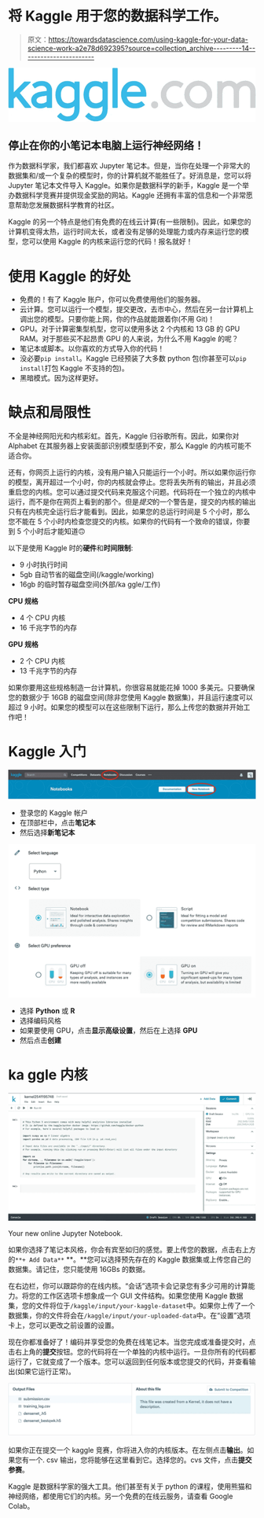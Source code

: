 # 将 Kaggle 用于您的数据科学工作。

> 原文：<https://towardsdatascience.com/using-kaggle-for-your-data-science-work-a2e78d692395?source=collection_archive---------14----------------------->

![](img/f2a9225091be49064f81734b11601b6d.png)

## 停止在你的小笔记本电脑上运行神经网络！

作为数据科学家，我们都喜欢 Jupyter 笔记本。但是，当你在处理一个非常大的数据集和/或一个复杂的模型时，你的计算机就不能胜任了。好消息是，您可以将 Jupyter 笔记本文件导入 Kaggle。如果你是数据科学的新手，Kaggle 是一个举办数据科学竞赛并提供现金奖励的网站。Kaggle 还拥有丰富的信息和一个非常愿意帮助您发展数据科学教育的社区。

Kaggle 的另一个特点是他们有免费的在线云计算(有一些限制)。因此，如果您的计算机变得太热，运行时间太长，或者没有足够的处理能力或内存来运行您的模型，您可以使用 Kaggle 的内核来运行您的代码！报名就好！

# 使用 Kaggle 的好处

*   免费的！有了 Kaggle 账户，你可以免费使用他们的服务器。
*   云计算。您可以运行一个模型，提交更改，去市中心，然后在另一台计算机上调出您的模型。只要你能上网，你的作品就能跟着你(不用 Git)！
*   GPU。对于计算密集型机型，您可以使用多达 2 个内核和 13 GB 的 GPU RAM。对于那些买不起昂贵 GPU 的人来说，为什么不用 Kaggle 的呢？
*   笔记本或脚本。以你喜欢的方式导入你的代码！
*   没必要`pip install`。Kaggle 已经预装了大多数 python 包(你甚至可以`pip install`打包 Kaggle 不支持的包)。
*   黑暗模式。因为这样更好。

# 缺点和局限性

不全是神经网阳光和内核彩虹。首先，Kaggle 归谷歌所有。因此，如果你对 Alphabet 在其服务器上安装面部识别模型感到不安，那么 Kaggle 的内核可能不适合你。

还有，你网页上运行的内核，没有用户输入只能运行一个小时。所以如果你运行你的模型，离开超过一个小时，你的内核就会停止。您将丢失所有的输出，并且必须重启您的内核。您可以通过提交代码来克服这个问题。代码将在一个独立的内核中运行，而不是你在网页上看到的那个。但是*提交*的一个警告是，提交的内核的输出只有在内核完全运行后才能看到。因此，如果您的总运行时间是 5 个小时，那么您不能在 5 个小时内检查您提交的内核。如果你的代码有一个致命的错误，你要到 5 个小时后才能知道🙃

以下是使用 Kaggle 时的**硬件**和**时间限制**:

*   9 小时执行时间
*   5gb 自动节省的磁盘空间(/kaggle/working)
*   16gb 的临时暂存磁盘空间(外部/ka ggle/工作)

**CPU 规格**

*   4 个 CPU 内核
*   16 千兆字节的内存

**GPU 规格**

*   2 个 CPU 内核
*   13 千兆字节的内存

如果你要用这些规格制造一台计算机，你很容易就能花掉 1000 多美元。只要确保您的数据少于 16GB 的磁盘空间(除非您使用 Kaggle 数据集)，并且运行速度可以超过 9 小时。如果您的模型可以在这些限制下运行，那么上传您的数据并开始工作吧！

# Kaggle 入门

![](img/18b24e46f33b435609bc41dd957c9afb.png)

*   登录您的 Kaggle 帐户
*   在顶部栏中，点击**笔记本**
*   然后选择**新笔记本**

![](img/20287fbe55a908814011d8c982df6ee2.png)

*   选择 **Python** 或 **R**
*   选择编码风格
*   如果要使用 GPU，点击**显示高级设置**，然后在上选择 **GPU**
*   然后点击**创建**

# **ka ggle 内核**

![](img/af196ea063e9e8df996c15b79f4aafcf.png)

Your new online Jupyter Notebook.

如果你选择了笔记本风格，你会有宾至如归的感觉。要上传您的数据，点击右上方的`**+ Add Data**` **。**您可以选择预先存在的 Kaggle 数据集或上传您自己的数据集。请记住，您只能使用 16GBs 的数据。

在右边栏，你可以跟踪你的在线内核。“会话”选项卡会记录您有多少可用的计算能力。将您的工作区选项卡想象成一个 GUI 文件结构。如果您使用 Kaggle 数据集，您的文件将位于`/kaggle/input/your-kaggle-dataset`中。如果你上传了一个数据集，你的文件将会在`/kaggle/input/your-uploaded-data`中。在“设置”选项卡上，您可以更改之前设置的设置。

现在你都准备好了！编码并享受您的免费在线笔记本。当您完成或准备提交时，点击右上角的**提交**按钮。您的代码将在一个单独的内核中运行。一旦你所有的代码都运行了，它就变成了一个版本。您可以返回到任何版本或您提交的代码，并查看输出(如果它运行正常)。

![](img/0511f904cd8e54f105978f83f3fdfb43.png)

如果你正在提交一个 kaggle 竞赛，你将进入你的内核版本。在左侧点击**输出**。如果您有一个. csv 输出，您将能够在这里看到它。选择您的。cvs 文件，点击**提交参赛**。

Kaggle 是数据科学家的强大工具。他们甚至有关于 python 的课程，使用熊猫和神经网络，都使用它们的内核。另一个免费的在线云服务，请查看 Google Colab。